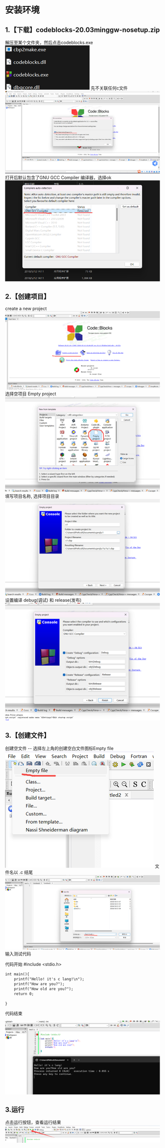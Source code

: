 # 安装环境

## 1.【下载】codeblocks-20.03minggw-nosetup.zip

解压至某个文件夹，然后点击codeblocks.exe
![avatar](attach/01_1.png)
先不关联任何c文件
	![avatar](attach/01_3.png)
打开后默认包含了GNU GCC Compiler 编译器，选择ok
![avatar](attach/01_2.png)
## 2.【创建项目】

  create a new project
![avatar](attach/01_4.png)
  选择空项目 Empty project
	![avatar](attach/01_5.png)
  填写项目名称, 选择项目目录
	![avatar](attach/01_6.png)
  设置编译 debug(调试) 和 release(发布)
  ![avatar](attach/01_7.png)
  
## 3.【创建文件】
 创建空文件 -- 选择左上角的创建空白文件图标Empty file
  ![avatar](attach/01_10.png)
 文件名以 .c 结尾
    ![avatar](attach/01_11.png)
 输入测试代码
 
 代码开始
	\#include <stdio.h>

	int main(){
		printf("Hello! it's c lang!\n");
		printf("How are you?");
		printf("How old are you?");
		return 0;

	}

代码结束

 ![avatar](attach/01_8.png)

## 3.运行

点击运行按钮，查看运行结果
![avatar](attach/01_12.png)












